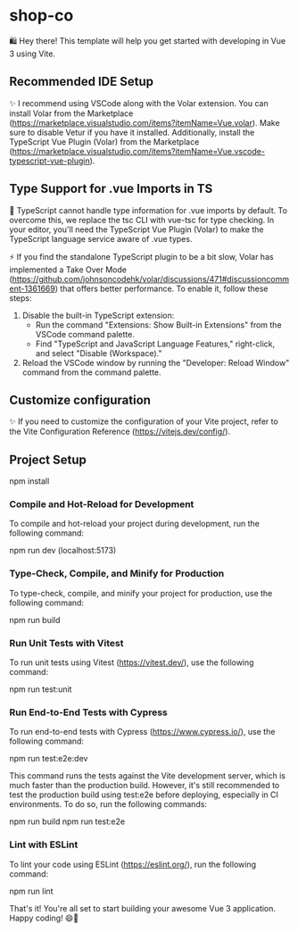 # shop-co

🛍️ Hey there! This template will help you get started with developing in Vue 3 using Vite.

## Recommended IDE Setup

✨ I recommend using VSCode along with the Volar extension. You can install Volar from the Marketplace (https://marketplace.visualstudio.com/items?itemName=Vue.volar). Make sure to disable Vetur if you have it installed. Additionally, install the TypeScript Vue Plugin (Volar) from the Marketplace (https://marketplace.visualstudio.com/items?itemName=Vue.vscode-typescript-vue-plugin).

## Type Support for .vue Imports in TS

🚧 TypeScript cannot handle type information for .vue imports by default. To overcome this, we replace the tsc CLI with vue-tsc for type checking. In your editor, you'll need the TypeScript Vue Plugin (Volar) to make the TypeScript language service aware of .vue types.

⚡️ If you find the standalone TypeScript plugin to be a bit slow, Volar has implemented a Take Over Mode (https://github.com/johnsoncodehk/volar/discussions/471#discussioncomment-1361669) that offers better performance. To enable it, follow these steps:

1. Disable the built-in TypeScript extension:
   - Run the command "Extensions: Show Built-in Extensions" from the VSCode command palette.
   - Find "TypeScript and JavaScript Language Features," right-click, and select "Disable (Workspace)."
2. Reload the VSCode window by running the "Developer: Reload Window" command from the command palette.

## Customize configuration

✨ If you need to customize the configuration of your Vite project, refer to the Vite Configuration Reference (https://vitejs.dev/config/).

## Project Setup

npm install

### Compile and Hot-Reload for Development

To compile and hot-reload your project during development, run the following command:

npm run dev (localhost:5173)

### Type-Check, Compile, and Minify for Production

To type-check, compile, and minify your project for production, use the following command:

npm run build

### Run Unit Tests with Vitest

To run unit tests using Vitest (https://vitest.dev/), use the following command:

npm run test:unit

### Run End-to-End Tests with Cypress

To run end-to-end tests with Cypress (https://www.cypress.io/), use the following command:

npm run test:e2e:dev

This command runs the tests against the Vite development server, which is much faster than the production build. However, it's still recommended to test the production build using test:e2e before deploying, especially in CI environments. To do so, run the following commands:

npm run build
npm run test:e2e

### Lint with ESLint

To lint your code using ESLint (https://eslint.org/), run the following command:

npm run lint

That's it! You're all set to start building your awesome Vue 3 application. Happy coding! 😄🚀
